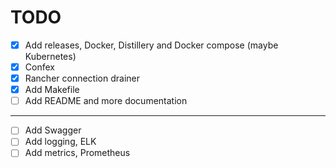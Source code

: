 # TODO

* [x] Add releases, Docker, Distillery and Docker compose (maybe Kubernetes)
* [x] Confex
* [x] Rancher connection drainer
* [x] Add Makefile
* [ ] Add README and more documentation

---

* [ ] Add Swagger
* [ ] Add logging, ELK
* [ ] Add metrics, Prometheus
